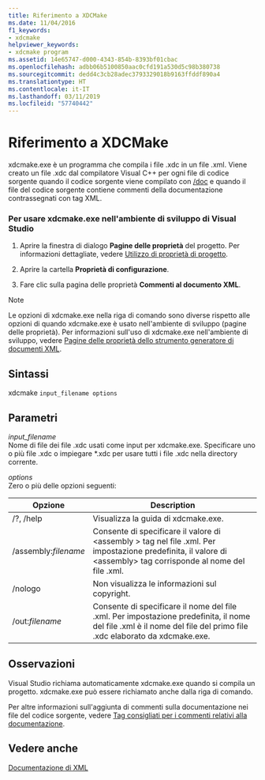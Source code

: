 ```yaml
---
title: Riferimento a XDCMake
ms.date: 11/04/2016
f1_keywords:
- xdcmake
helpviewer_keywords:
- xdcmake program
ms.assetid: 14e65747-d000-4343-854b-8393bf01cbac
ms.openlocfilehash: adbb06b5100850aac0cfd191a530d5c98b380738
ms.sourcegitcommit: dedd4c3cb28adec3793329018b9163ffddf890a4
ms.translationtype: HT
ms.contentlocale: it-IT
ms.lasthandoff: 03/11/2019
ms.locfileid: "57740442"
---
```

# <a name="xdcmake-reference"></a>Riferimento a XDCMake

xdcmake.exe è un programma che compila i file .xdc in un file .xml. Viene creato un file .xdc dal compilatore Visual C++ per ogni file di codice sorgente quando il codice sorgente viene compilato con [/doc](../build/reference/doc-process-documentation-comments-c-cpp.md) e quando il file del codice sorgente contiene commenti della documentazione contrassegnati con tag XML.

### <a name="to-use-xdcmakeexe-in-the-visual-studio-development-environment"></a>Per usare xdcmake.exe nell'ambiente di sviluppo di Visual Studio

1. Aprire la finestra di dialogo **Pagine delle proprietà** del progetto. Per informazioni dettagliate, vedere [Utilizzo di proprietà di progetto](../ide/working-with-project-properties.md).

1. Aprire la cartella **Proprietà di configurazione**.

1. Fare clic sulla pagina delle proprietà **Commenti al documento XML**.

> [!NOTE]
>  Le opzioni di xdcmake.exe nella riga di comando sono diverse rispetto alle opzioni di quando xdcmake.exe è usato nell'ambiente di sviluppo (pagine delle proprietà). Per informazioni sull'uso di xdcmake.exe nell'ambiente di sviluppo, vedere [Pagine delle proprietà dello strumento generatore di documenti XML](../ide/xml-document-generator-tool-property-pages.md).

## <a name="syntax"></a>Sintassi

xdcmake `input_filename options`

## <a name="parameters"></a>Parametri

*input_filename*<br/>
Nome di file dei file .xdc usati come input per xdcmake.exe. Specificare uno o più file .xdc o impiegare *.xdc per usare tutti i file .xdc nella directory corrente.

*options*<br/>
Zero o più delle opzioni seguenti:

|Opzione|Description|
|------------|-----------------|
|/?, /help|Visualizza la guida di xdcmake.exe.|
|/assembly:*filename*|Consente di specificare il valore di \<assembly > tag nel file .xml.  Per impostazione predefinita, il valore di \<assembly> tag corrisponde al nome del file .xml.|
|/nologo|Non visualizza le informazioni sul copyright.|
|/out:*filename*|Consente di specificare il nome del file .xml.  Per impostazione predefinita, il nome del file .xml è il nome del file del primo file .xdc elaborato da xdcmake.exe.|

## <a name="remarks"></a>Osservazioni

Visual Studio richiama automaticamente xdcmake.exe quando si compila un progetto. xdcmake.exe può essere richiamato anche dalla riga di comando.

Per altre informazioni sull'aggiunta di commenti sulla documentazione nei file del codice sorgente, vedere [Tag consigliati per i commenti relativi alla documentazione](../ide/recommended-tags-for-documentation-comments-visual-cpp.md).

## <a name="see-also"></a>Vedere anche

[Documentazione di XML](../ide/xml-documentation-visual-cpp.md)
